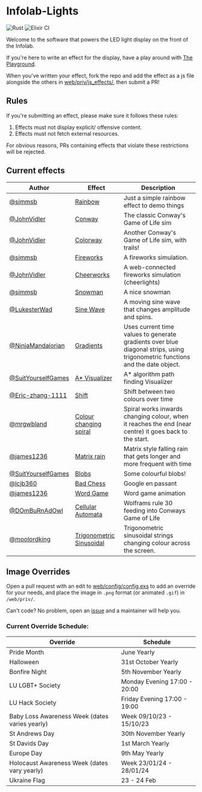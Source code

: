 # Infolab-Lights

![Rust](https://github.com/lancaster-university/infolab-lights/workflows/Rust/badge.svg)
![Elixir CI](https://github.com/lancaster-university/infolab-lights/workflows/Elixir%20CI/badge.svg)

Welcome to the software that powers the LED light display on the front of the
Infolab.

If you're here to write an effect for the display, have a play around with [The
Playground](https://infolab21-lights.lancs.ac.uk/playground).

When you've written your effect, fork the repo and add the effect as a js file
alongside the others in [web/priv/js_effects/](web/priv/js_effects/), then
submit a PR!

## Rules

If you're submitting an effect, please make sure it follows these rules:

1. Effects must not display explicit/ offensive content.
2. Effects must not fetch external resources.

For obvious reasons, PRs containing effects that violate these restrictions will
be rejected.

## Current effects

| Author                                                     | Effect                                                                  | Description                                                                                                                  |
| ---------------------------------------------------------- | ----------------------------------------------------------------------- | ---------------------------------------------------------------------------------------------------------------------------- |
| [@simmsb](https://github.com/simmsb)                       | [Rainbow](web/priv/js_effects/rainbow.js)                               | Just a simple rainbow effect to demo things                                                                                  |
| [@JohnVidler](https://github.com/JohnVidler)               | [Conway](web/priv/js_effects/conway.js)                                 | The classic Conway's Game of Life sim                                                                                        |
| [@JohnVidler](https://github.com/JohnVidler)               | [Colorway](web/priv/js_effects/colorway.js)                             | Another Conway's Game of Life sim, with trails!                                                                              |
| [@simmsb](https://github.com/simmsb)                       | [Fireworks](web/priv/js_effects/fireworks.js.disabled)                  | A fireworks simulation.                                                                                                      |
| [@JohnVidler](https://github.com/JohnVidler)               | [Cheerworks](web/priv/js_effects/cheerworks.js)                         | A web-connected fireworks simulation (cheerlights)                                                                           |
| [@simmsb](https://github.com/simmsb)                       | [Snowman](web/priv/js_effects/snow.ts.disabled)                         | A nice snowman                                                                                                               |
| [@LukesterWad](https://github.com/LukesterWad)             | [Sine Wave](web/priv/js_effects/sine.js)                                | A moving sine wave that changes amplitude and spins.                                                                         |
| [@NinjaMandalorian](https://github.com/NinjaMandalorian)   | [Gradients](web/priv/js_effects/gradients.js)                           | Uses current time values to generate gradients over blue diagonal strips, using trigonometric functions and the date object. |
| [@SuitYourselfGames](https://github.com/SuitYourselfGames) | [A\* Visualizer](web/priv/js_effects/A*_Pathfinding_Visualiser.js)      | A\* algorithm path finding Visualizer                                                                                        |
| [@Eric-zhang-1111](https://github.com/Eric-zhang-1111)     | [Shift](web/priv/js_effects/shift.js)                                   | Shift between two colours over time                                                                                          |
| [@mrgwbland](https://github.com/mrgwbland)                 | [Colour changing spiral](web/priv/js_effects/colour_changing_spiral.js) | Spiral works inwards changing colour, when it reaches the end (near centre) it goes back to the start.                       | 
| [@james1236](https://github.com/james1236)                 | [Matrix rain](web/priv/js_effects/matrix.js)                            | Matrix style falling rain that gets longer and more frequent with time                                                       |
| [@SuitYourselfGames](https://github.com/SuitYourselfGames) | [Blobs](web/priv/js_effects/Blobs.js)                                   | Some colourful blobs!                                                                                                        |
| [@lcjb360](https://github.com/lcjb360)                     | [Bad Chess](web/priv/js_effects/bad_chess.js)                           | Google en passant                                                                                                            |
| [@james1236](https://github.com/james1236)                 | [Word Game](web/priv/js_effects/word_game.js)                           | Word game animation                                                                                                          |
| [@DOmBuRnAdOwl](https://github.com/DOmBuRnAdOwl)           | [Cellular Automata](web/priv/js_effects/cellularAutomata.js)            | Wolframs rule 30 feeding into Conways Game of Life                                                                           |
| [@moolordking](https://github.com/moolordking)             | [Trigonometric Sinusoidal](web/priv/js_effects/TheStrings.js)           | Trigonometric sinusoidal strings changing colour across the screen.

## Image Overrides 

Open a pull request with an edit to [web/config/config.exs](https://github.com/lancaster-university/infolab-lights/blob/master/web/config/config.exs) to add an override for your needs, and place the image in `.png` format (or animated `.gif`) in `/web/priv/`. 

Can't code? No problem, open an [issue](https://github.com/lancaster-university/infolab-lights/issues) and a maintainer will help you. 

### Current Override Schedule:

| Override          |  Schedule   |
| ----------------- | ----------- |
| Pride Month       | June Yearly        |
| Halloween         | 31st October Yearly        |
| Bonfire Night     | 5th November Yearly        |
| LU LGBT+ Society  | Monday Evening    17:00 - 20:00 |
| LU Hack Society   | Friday Evening    17:00 - 19:00 |
| Baby Loss Awareness Week (dates varies yearly) | Week 09/10/23 - 15/10/23 |
| St Andrews Day    | 30th November Yearly |
| St Davids Day     | 1st March Yearly     |
| Europe Day        | 9th May Yearly     |
| Holocaust Awareness Week (dates vary yearly) | Week 23/01/24 - 28/01/24 |
| Ukraine Flag      | 23 - 24 Feb |
